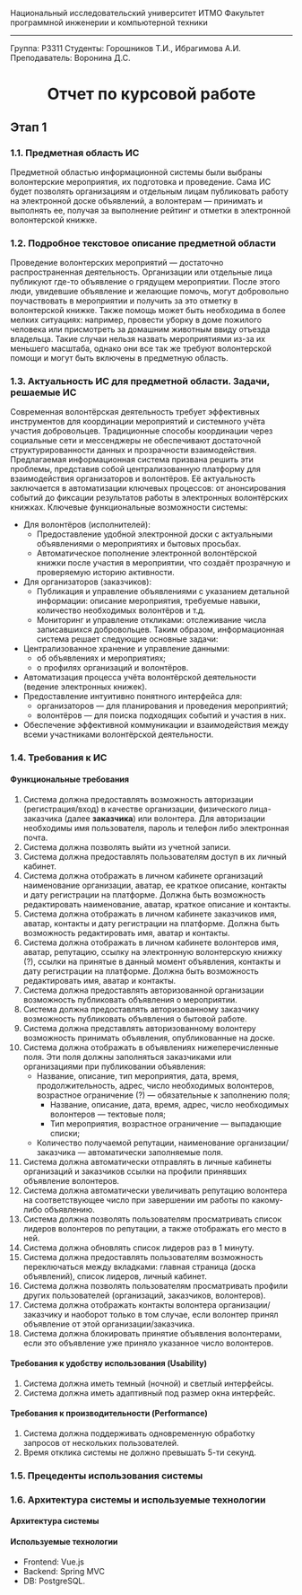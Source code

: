 Национальный исследовательский университет ИТМО
Факультет программной инженерии и компьютерной техники
___
Группа: P3311
Студенты: Горошников Т.И., Ибрагимова А.И.
Преподаватель: Воронина Д.С.
# <center>Отчет по курсовой работе</center>
<div class="page-break" style="page-break-before: always;"></div>

## Этап 1
### 1.1. Предметная область ИС
Предметной областью информационной системы были выбраны волонтерские мероприятия, их подготовка и проведение.
Сама ИС будет позволять организациям и отдельным лицам публиковать работу на электронной доске объявлений, а волонтерам — принимать и выполнять ее, получая за выполнение рейтинг и отметки в электронной волонтерской книжке.
### 1.2. Подробное текстовое описание предметной области
Проведение волонтерских мероприятий — достаточно распространенная деятельность. Организации или отдельные лица публикуют где-то объявление о грядущем мероприятии. После этого люди, увидевшие объявление и желающие помочь, могут добровольно поучаствовать в мероприятии и получить за это отметку в волонтерской книжке.
Также помощь может быть необходима в более мелких ситуациях: например, провести уборку в доме пожилого человека или присмотреть за домашним животным ввиду отъезда владельца. Такие случаи нельзя назвать мероприятиями из-за их меньшего масштаба, однако они все так же требуют волонтерской помощи и могут быть включены в предметную область.
### 1.3. Актуальность ИС для предметной области. Задачи, решаемые ИС
Современная волонтёрская деятельность требует эффективных инструментов для координации мероприятий и системного учёта участия добровольцев. Традиционные способы координации через социальные сети и мессенджеры не обеспечивают достаточной структурированности данных и прозрачности взаимодействия.
Предлагаемая информационная система призвана решить эти проблемы, представив собой централизованную платформу для взаимодействия организаторов и волонтёров. Её актуальность заключается в автоматизации ключевых процессов: от анонсирования событий до фиксации результатов работы в электронных волонтёрских книжках.
Ключевые функциональные возможности системы:
- Для волонтёров (исполнителей):
    - Предоставление удобной электронной доски с актуальными объявлениями о мероприятиях и бытовых просьбах.
    - Автоматическое пополнение электронной волонтёрской книжки после участия в мероприятии, что создаёт прозрачную и проверяемую историю активности.
- Для организаторов (заказчиков):
    - Публикация и управление объявлениями с указанием детальной информации: описание мероприятия, требуемые навыки, количество необходимых волонтёров и т.д.
    - Мониторинг и управление откликами: отслеживание числа записавшихся добровольцев.
Таким образом, информационная система решает следующие основные задачи:
- Централизованное хранение и управление данными:
    - об объявлениях и мероприятиях;
    - о профилях организаций и волонтёров.
- Автоматизация процесса учёта волонтёрской деятельности (ведение электронных книжек).
- Предоставление интуитивно понятного интерфейса для:
    - организаторов — для планирования и проведения мероприятий;
    - волонтёров — для поиска подходящих событий и участия в них.
- Обеспечение эффективной коммуникации и взаимодействия между всеми участниками волонтёрской деятельности.
### 1.4. Требования к ИС
#### Функциональные требования
1) Система должна предоставлять возможность авторизации (регистрация/вход) в качестве организации, физического лица-заказчика (далее **заказчика**) или волонтера. Для авторизации необходимы имя пользователя, пароль и телефон либо электронная почта.
2) Система должна позволять выйти из учетной записи.
3) Система должна предоставлять пользователям доступ в их личный кабинет.
4) Система должна отображать в личном кабинете организаций наименование организации, аватар, ее краткое описание, контакты и дату регистрации на платформе. Должна быть возможность редактировать наименование, аватар, краткое описание и контакты.
5) Система должна отображать в личном кабинете заказчиков имя, аватар, контакты и дату регистрации на платформе. Должна быть возможность редактировать имя, аватар и контакты.
6) Система должна отображать в личном кабинете волонтеров имя, аватар, репутацию, ссылку на электронную волонтерскую книжку (?), ссылки на принятые в данный момент объявления, контакты и дату регистрации на платформе. Должна быть возможность редактировать имя, аватар и контакты.
7) Система должна предоставлять авторизованной организации возможность публиковать объявления о мероприятии.
8) Система должна предоставлять авторизованному заказчику возможность публиковать объявления о бытовой работе.
9) Система должна представлять авторизованному волонтеру возможность принимать объявления, опубликованные на доске.
10) Система должна отображать в объявлениях нижеперечисленные поля. Эти поля должны заполняться заказчиками или организациями при публиковании объявления:
	- Название, описание, тип мероприятия, дата, время, продолжительность, адрес, число необходимых волонтеров, возрастное ограничение (?) — обязательные к заполнению поля;
		- Название, описание, дата, время, адрес, число необходимых волонтеров — тектовые поля;
		- Тип мероприятия, возрастное ограничение — выпадающие списки;
	- Количество получаемой репутации, наименование организации/заказчика — автоматически заполняемые поля.
11) Система должна автоматически отправлять в личные кабинеты организаций и заказчиков ссылки на профили принявших объявление волонтеров.
12) Система должна автоматически увеличивать репутацию волонтера на соответствующее число при завершении им работы по какому-либо объявлению.
13) Система должна позволять пользователям просматривать список лидеров волонтеров по репутации, а также отображать его место в ней.
14) Система должна обновлять список лидеров раз в 1 минуту.
15) Система должна предоставлять пользователям возможность переключаться между вкладками: главная страница (доска объявлений), список лидеров, личный кабинет.
16) Система должна позволять пользователям просматривать профили других пользователей (организаций, заказчиков, волонтеров).
17) Система должна отображать контакты волонтера организации/заказчику и наоборот только в том случае, если волонтер принял объявление от этой организации/заказчика.
18) Система должна блокировать принятие объявления волонтерами, если это объявление уже приняло указанное число волонтеров.
#### Требования к удобству использования (Usability)
1) Система должна иметь темный (ночной) и светлый интерфейсы.
2) Система должна иметь адаптивный под размер окна интерфейс.
#### Требования к производительности (Performance)
1) Система должна поддерживать одновременную обработку запросов от нескольких пользователей.
2) Время отклика системы не должно превышать 5-ти секунд.
### 1.5. Прецеденты использования системы
### 1.6. Архитектура системы и используемые технологии
#### Архитектура системы

#### Используемые технологии
- Frontend: Vue.js
- Backend: Spring MVC
- DB: PostgreSQL.
